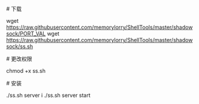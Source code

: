 \# 下载

wget https://raw.githubusercontent.com/memorylorry/ShellTools/master/shadowsock/PORT_VAL
wget https://raw.githubusercontent.com/memorylorry/ShellTools/master/shadowsock/ss.sh

\# 更改权限

chmod +x ss.sh

\# 安装

./ss.sh server i
./ss.sh server start
